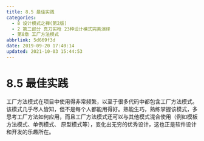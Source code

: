 ```yaml
---
title: 8.5 最佳实践
categories: 
  - 8 设计模式之禅(第2版)
  - 2 第二部分 真刀实枪 23种设计模式完美演绎
  - 第8章 工厂方法模式
abbrlink: 5d669f3d
date: 2019-09-20 17:40:14
updated: 2021-10-03 15:44:53
---
```

# 8.5 最佳实践 #
工厂方法模式在项目中使用得非常频繁，以至于很多代码中都包含工厂方法模式。该模式几乎尽人皆知，但不是每个人都能用得好。熟能生巧，熟练掌握该模式，多思考工厂方法如何应用，而且工厂方法模式还可以与其他模式混合使用（例如模板方法模式、单例模式、 原型模式等），变化出无穷的优秀设计，这也正是软件设计和开发的乐趣所在。
